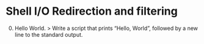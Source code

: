 # Shell I/O Redirection and filtering
0. Hello World. > Write a script that prints “Hello, World”, followed by a new line to the standard output.
